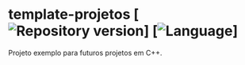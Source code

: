 # template-projetos [![Repository version](https://img.shields.io/badge/version-1.0-brightgreen.svg)] [![Language](https://img.shields.io/badge/C%2B%2B-11-blue.svg)]

Projeto exemplo para futuros projetos em C++.


